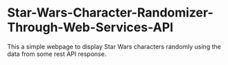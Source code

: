 # Star-Wars-Character-Randomizer-Through-Web-Services-API
This a simple webpage to display Star Wars characters randomly using the data from some rest API response.
